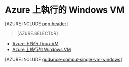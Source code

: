 <properties
   pageTitle="執行 Windows VM |參照架構 |Microsoft Azure"
   description="如何執行 VM Azure 付費注意延展性、 恢復、 管理，以及安全性。"
   services=""
   documentationCenter="na"
   authors="MikeWasson"
   manager="roshar"
   editor=""
   tags=""/>

<tags
   ms.service="guidance"
   ms.devlang="na"
   ms.topic="article"
   ms.tgt_pltfrm="na"
   ms.workload="na"
   ms.date="10/20/2016"
   ms.author="mwasson"/>

# <a name="running-a-windows-vm-on-azure"></a>Azure 上執行的 Windows VM

[AZURE.INCLUDE [pnp-header](../../includes/guidance-pnp-header-include.md)]

> [AZURE.SELECTOR]
- [Azure 上執行 Linux VM](guidance-compute-single-vm-linux.md)
- [Azure 上執行的 Windows VM](guidance-compute-single-vm.md)

[AZURE.INCLUDE [gudiance-comput-single-vm-windows](../../includes/guidance-compute-single-vm-windows.md)]

